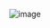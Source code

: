 ![image](https://github.com/prity-dubey/RomingPal/assets/109329167/77104243-4ebe-43d2-85d0-2748a29655d8)

